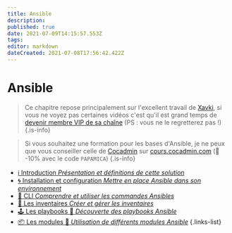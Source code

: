 ```yaml
---
title: Ansible
description: 
published: true
date: 2021-07-09T14:15:57.553Z
tags: 
editor: markdown
dateCreated: 2021-07-08T17:56:42.422Z
---
```


# Ansible
> Ce chapitre repose principalement sur l'excellent travail de [Xavki](https://www.youtube.com/channel/UCs_AZuYXi6NA9tkdbhjItHQ), si vous ne voyez pas certaines vidéos c'est qu'il est grand temps de [devenir membre VIP de sa chaîne](https://www.youtube.com/channel/UCs_AZuYXi6NA9tkdbhjItHQ/join) (PS : vous ne le regretterez pas !)
{.is-info}

> Si vous souhaitez une formation pour les bases d'Ansible, je ne peux que vous conseiller celle de [Cocadmin](https://www.youtube.com/c/cocadmin) sur [cours.cocadmin.com](https://cours.cocadmin.com) (🎁 -10% avec le code `PAPAMICA`)
{.is-info}


- [ℹ️ Introduction *Présentation et définitions de cette solution*](/Configuration/Ansible/Introduction)
- [🌀 Installation et configuration *Mettre en place Ansible dans son environnement*](/Configuration/Ansible/Installation)
- [💎 CLI *Comprendre et utiliser les commandes Ansibles*](/Configuration/Ansible/CLI)
- [📜 Les inventaires *Créer et gérer les inventaires*](/Configuration/Ansible/Inventaires)
- [🕹️ Les playbooks 🚧 *Découverte des playbooks Ansible*](/Configuration/Ansible/Playbook)
- [📦 Les modules 🚧 *Utilisation de différents modules Ansible*](/Configuration/Ansible/Modules)
{.links-list}